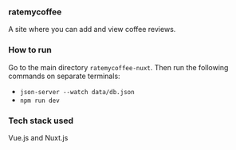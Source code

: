 ### ratemycoffee
A site where you can add and view coffee reviews.

### How to run
Go to the main directory `ratemycoffee-nuxt`. Then run the following commands on separate terminals:

- ```json-server --watch data/db.json```
- ```npm run dev```

### Tech stack used
Vue.js and Nuxt.js
